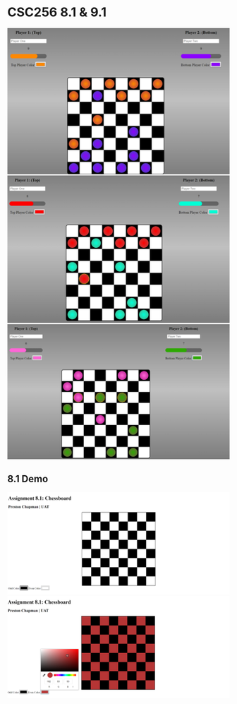 # CSC256 8.1 & 9.1

![](./demo/9.1/image1.webp)
![](./demo/9.1/image2.webp)
![](./demo/9.1/image3.webp)

## 8.1 Demo
![](./demo/8.1/image1.webp)
![](./demo/8.1/image2.webp)
